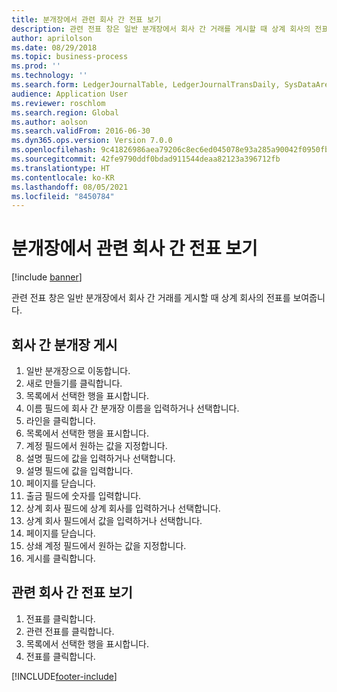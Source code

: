 ```yaml
---
title: 분개장에서 관련 회사 간 전표 보기
description: 관련 전표 창은 일반 분개장에서 회사 간 거래를 게시할 때 상계 회사의 전표를 보여줍니다.
author: aprilolson
ms.date: 08/29/2018
ms.topic: business-process
ms.prod: ''
ms.technology: ''
ms.search.form: LedgerJournalTable, LedgerJournalTransDaily, SysDataAreaSelectLookup, LedgerTransVoucher, LedgerTransRelatedVouchers
audience: Application User
ms.reviewer: roschlom
ms.search.region: Global
ms.author: aolson
ms.search.validFrom: 2016-06-30
ms.dyn365.ops.version: Version 7.0.0
ms.openlocfilehash: 9c41826986aea79206c8ec6ed045078e93a285a90042f0950fb5725c0bd850ac
ms.sourcegitcommit: 42fe9790ddf0bdad911544deaa82123a396712fb
ms.translationtype: HT
ms.contentlocale: ko-KR
ms.lasthandoff: 08/05/2021
ms.locfileid: "8450784"
---
```

# <a name="view-related-intercompany-voucher-from-journal"></a>분개장에서 관련 회사 간 전표 보기

[!include [banner](../../includes/banner.md)]

관련 전표 창은 일반 분개장에서 회사 간 거래를 게시할 때 상계 회사의 전표를 보여줍니다.


## <a name="post-an-intercompany-journal"></a>회사 간 분개장 게시
1. 일반 분개장으로 이동합니다.
2. 새로 만들기를 클릭합니다.
3. 목록에서 선택한 행을 표시합니다.
4. 이름 필드에 회사 간 분개장 이름을 입력하거나 선택합니다.
5. 라인을 클릭합니다.
6. 목록에서 선택한 행을 표시합니다.
7. 계정 필드에서 원하는 값을 지정합니다.
8. 설명 필드에 값을 입력하거나 선택합니다.
9. 설명 필드에 값을 입력합니다.
10. 페이지를 닫습니다.
11. 출금 필드에 숫자를 입력합니다.
12. 상계 회사 필드에 상계 회사를 입력하거나 선택합니다.
13. 상계 회사 필드에서 값을 입력하거나 선택합니다.
14. 페이지를 닫습니다.
15. 상쇄 계정 필드에서 원하는 값을 지정합니다.
16. 게시를 클릭합니다.

## <a name="view-related-intercompany-voucher"></a>관련 회사 간 전표 보기
1. 전표를 클릭합니다.
2. 관련 전표를 클릭합니다.
3. 목록에서 선택한 행을 표시합니다.
4. 전표를 클릭합니다.



[!INCLUDE[footer-include](../../../includes/footer-banner.md)]